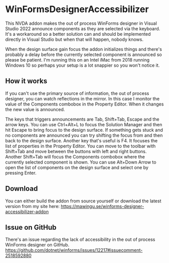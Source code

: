 # WinFormsDesignerAccessibilizer
This NVDA addon makes the out of process WinForms designer in Visual Studio 2022 announce components as they are selected via the keyboard.
It's a workaround so a better solution can and should be implemented directly in Visual Studio but when that will happen, nobody knows.

When the design surface gain focus the addon initializes things and there's probably a delay before the currently selected component is announced so please be patient. I'm running this on an Intel iMac from 2018 running Windows 10 so perhaps your setup is a lot snappier so you won't notice it.

## How it works
If you can't use the primary source of information, the out of process designer, you can watch reflections in the mirror. In this case I monitor the value of the Components combobox in the Property Editor. When it changes the new value is announced.

The keys that triggers announcements are Tab, Shift+Tab, Escape and the arrow keys.
You can use Ctrl+Alt+L to focus the Solution Manager and then hit Escape to bring focus to the design surface. If something gets stuck and no components are announced you can try shifting the focus from and then back to the design surface.
Another key that's useful is F4. It focuses the list of properties in the Property Editor. You can move to the toolbar with Shift+Tab and move between the buttons with left and right buttons. Another Shift+Tab will focus the Components combobox where the currently selected component is shown. You can use Alt+Down Arrow to open the list of components on the design surface and select one by pressing Enter.

## Download
You can either build the addon from source yourself or download the latest version from my site here:
https://mawingu.se/winforms-designer-accessibilizer-addon


## Issue on GitHub
There's an issue regarding the lack of accessibility in the out of process WinForms designer on GitHub.
https://github.com/dotnet/winforms/issues/12217#issuecomment-2518592880
